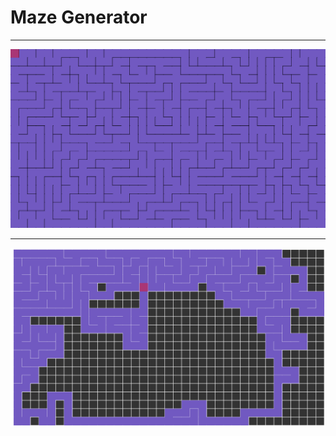 # Maze Generator
------
![exemplo](./img/a-maze-in.png)

------
![exemplo](./img/a-maze-in-init.png)